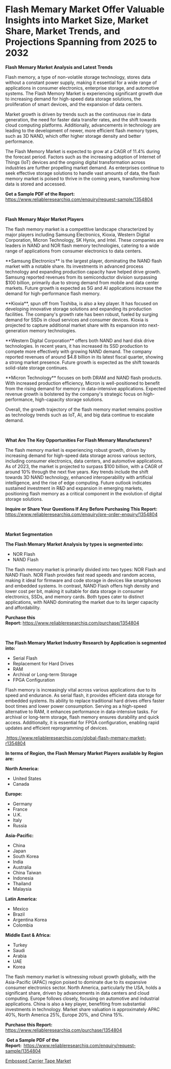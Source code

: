 <p><h1>Flash Memary Market Offer Valuable Insights into Market Size, Market Share, Market Trends, and Projections Spanning from 2025 to 2032</h1></p><p><strong>Flash Memary Market Analysis and Latest Trends</strong></p>
<p><p>Flash memory, a type of non-volatile storage technology, stores data without a constant power supply, making it essential for a wide range of applications in consumer electronics, enterprise storage, and automotive systems. The Flash Memory Market is experiencing significant growth due to increasing demand for high-speed data storage solutions, the proliferation of smart devices, and the expansion of data centers.</p><p>Market growth is driven by trends such as the continuous rise in data generation, the need for faster data transfer rates, and the shift towards cloud computing platforms. Additionally, advancements in technology are leading to the development of newer, more efficient flash memory types, such as 3D NAND, which offer higher storage density and better performance. </p><p>The Flash Memory Market is expected to grow at a CAGR of 11.4% during the forecast period. Factors such as the increasing adoption of Internet of Things (IoT) devices and the ongoing digital transformation across industries are further propelling market demand. As enterprises continue to seek effective storage solutions to handle vast amounts of data, the flash memory market is poised to thrive in the coming years, transforming how data is stored and accessed.</p></p>
<p><strong>Get a Sample PDF of the Report:&nbsp;</strong> <a href="https://www.reliableresearchiq.com/enquiry/request-sample/1354804?utm_campaign=2456&utm_medium=2&utm_source=Github&utm_content=ia&utm_term=11022025&utm_id=flash-memary">https://www.reliableresearchiq.com/enquiry/request-sample/1354804</a></p>
<p>&nbsp;</p>
<p><strong>Flash Memary Major Market Players</strong></p>
<p><p>The flash memory market is a competitive landscape characterized by major players including Samsung Electronics, Kioxia, Western Digital Corporation, Micron Technology, SK Hynix, and Intel. These companies are leaders in NAND and NOR flash memory technologies, catering to a wide range of applications from consumer electronics to data centers.</p><p>**Samsung Electronics** is the largest player, dominating the NAND flash market with a notable share. Its investments in advanced process technology and expanding production capacity have helped drive growth. Samsung reported revenues from its semiconductor division surpassing $100 billion, primarily due to strong demand from mobile and data center markets. Future growth is expected as 5G and AI applications increase the demand for high-performance flash memory.</p><p>**Kioxia**, spun off from Toshiba, is also a key player. It has focused on developing innovative storage solutions and expanding its production facilities. The company's growth rate has been robust, fueled by surging demand for SSDs in cloud services and consumer devices. Kioxia is projected to capture additional market share with its expansion into next-generation memory technologies.</p><p>**Western Digital Corporation** offers both NAND and hard disk drive technologies. In recent years, it has increased its SSD production to compete more effectively with growing NAND demand. The company reported revenues of around $4.8 billion in its latest fiscal quarter, showing a strong market presence. Future growth is expected as the shift towards solid-state storage continues.</p><p>**Micron Technology** focuses on both DRAM and NAND flash products. With increased production efficiency, Micron is well-positioned to benefit from the rising demand for memory in data-intensive applications. Expected revenue growth is bolstered by the company's strategic focus on high-performance, high-capacity storage solutions.</p><p>Overall, the growth trajectory of the flash memory market remains positive as technology trends such as IoT, AI, and big data continue to escalate demand.</p></p>
<p>&nbsp;</p>
<p><strong>What Are The Key Opportunities For Flash Memary Manufacturers?</strong></p>
<p><p>The flash memory market is experiencing robust growth, driven by increasing demand for high-speed data storage across various sectors, including consumer electronics, data centers, and automotive applications. As of 2023, the market is projected to surpass $100 billion, with a CAGR of around 10% through the next five years. Key trends include the shift towards 3D NAND technology, enhanced interoperability with artificial intelligence, and the rise of edge computing. Future outlook indicates sustained investment in R&D and expansion in emerging markets, positioning flash memory as a critical component in the evolution of digital storage solutions.</p></p>
<p><strong>Inquire or Share Your Questions If Any Before Purchasing This Report:</strong> <a href="https://www.reliableresearchiq.com/enquiry/pre-order-enquiry/1354804?utm_campaign=2456&utm_medium=2&utm_source=Github&utm_content=ia&utm_term=11022025&utm_id=flash-memary">https://www.reliableresearchiq.com/enquiry/pre-order-enquiry/1354804</a></p>
<p>&nbsp;</p>
<p><strong>Market Segmentation</strong></p>
<p><strong>The Flash Memary Market Analysis by types is segmented into:</strong></p>
<p><ul><li>NOR Flash</li><li>NAND Flash</li></ul></p>
<p><p>The flash memory market is primarily divided into two types: NOR Flash and NAND Flash. NOR Flash provides fast read speeds and random access, making it ideal for firmware and code storage in devices like smartphones and embedded systems. In contrast, NAND Flash offers high density and lower cost per bit, making it suitable for data storage in consumer electronics, SSDs, and memory cards. Both types cater to distinct applications, with NAND dominating the market due to its larger capacity and affordability.</p></p>
<p><strong>Purchase this Report:&nbsp;</strong><a href="https://www.reliableresearchiq.com/purchase/1354804?utm_campaign=2456&utm_medium=2&utm_source=Github&utm_content=ia&utm_term=11022025&utm_id=flash-memary">https://www.reliableresearchiq.com/purchase/1354804</a></p>
<p>&nbsp;</p>
<p><strong>The Flash Memary Market Industry Research by Application is segmented into:</strong></p>
<p><ul><li>Serial Flash</li><li>Replacement for Hard Drives</li><li>RAM</li><li>Archival or Long-term Storage</li><li>FPGA Configuration</li></ul></p>
<p><p>Flash memory is increasingly vital across various applications due to its speed and endurance. As serial flash, it provides efficient data storage for embedded systems. Its ability to replace traditional hard drives offers faster boot times and lower power consumption. Serving as a high-speed alternative to RAM, it enhances performance in data-intensive tasks. For archival or long-term storage, flash memory ensures durability and quick access. Additionally, it is essential for FPGA configuration, enabling rapid updates and efficient reprogramming of devices.</p></p>
<p><a href="https://www.reliableresearchiq.com/global-flash-memary-market-r1354804?utm_campaign=2456&utm_medium=2&utm_source=Github&utm_content=ia&utm_term=11022025&utm_id=flash-memary">&nbsp;https://www.reliableresearchiq.com/global-flash-memary-market-r1354804</a></p>
<p><strong>In terms of Region, the Flash Memary Market Players available by Region are:</strong></p>
<p>
    <p> <strong> North America: </strong>
        <ul>
            <li>United States</li>
            <li>Canada</li>
        </ul>
        </p> 
    <p> <strong> Europe: </strong>
        <ul>
            <li>Germany</li>
            <li>France</li>
            <li>U.K.</li>
            <li>Italy</li>
            <li>Russia</li>
        </ul>
        </p> 
    <p> <strong> Asia-Pacific: </strong>
        <ul>
            <li>China</li>
            <li>Japan</li>
            <li>South Korea</li>
            <li>India</li>
            <li>Australia</li>
            <li>China Taiwan</li>
            <li>Indonesia</li>
            <li>Thailand</li>
            <li>Malaysia</li>
        </ul>
        </p> 
    <p> <strong> Latin America: </strong>
        <ul>
            <li>Mexico</li>
            <li>Brazil</li>
            <li>Argentina Korea</li>
            <li>Colombia</li>
        </ul>
        </p> 
    <p> <strong> Middle East & Africa: </strong>
        <ul>
            <li>Turkey</li>
            <li>Saudi</li>
            <li>Arabia</li>
            <li>UAE</li>
            <li>Korea</li>
        </ul>
    </p>
    </p>
<p><p>The flash memory market is witnessing robust growth globally, with the Asia-Pacific (APAC) region poised to dominate due to its expansive consumer electronics sector. North America, particularly the USA, holds a significant share, driven by advancements in data centers and cloud computing. Europe follows closely, focusing on automotive and industrial applications. China is also a key player, benefiting from substantial investments in technology. Market share valuation is approximately APAC 40%, North America 25%, Europe 20%, and China 15%.</p></p>
<p><strong>Purchase this Report: </strong><a href="https://www.reliableresearchiq.com/purchase/1354804?utm_campaign=2456&utm_medium=2&utm_source=Github&utm_content=ia&utm_term=11022025&utm_id=flash-memary">https://www.reliableresearchiq.com/purchase/1354804</a></p>
<p>&nbsp;<strong>Get a Sample PDF of the Report:&nbsp;&nbsp;</strong><a href="https://www.reliableresearchiq.com/enquiry/request-sample/1354804?utm_campaign=2456&utm_medium=2&utm_source=Github&utm_content=ia&utm_term=11022025&utm_id=flash-memary">https://www.reliableresearchiq.com/enquiry/request-sample/1354804</a></p>
<p><strong></strong></p>
<p><p><a href="https://github.com/lizamflotow/Market-Research-Report-List-1/blob/main/embossed-carrier-tape-market.md?utm_campaign=2456&utm_medium=2&utm_source=Github&utm_content=ia&utm_term=11022025&utm_id=flash-memary">Embossed Carrier Tape Market</a></p></p>